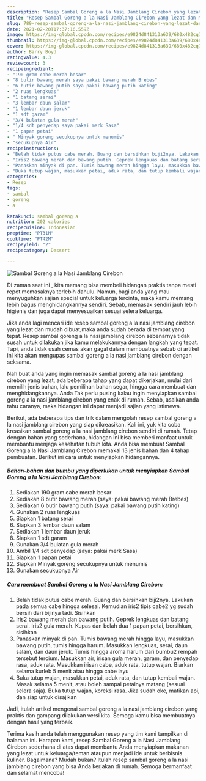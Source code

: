 ```yaml
---
description: "Resep Sambal Goreng a la Nasi Jamblang Cirebon yang lezat dan Mudah Dibuat"
title: "Resep Sambal Goreng a la Nasi Jamblang Cirebon yang lezat dan Mudah Dibuat"
slug: 789-resep-sambal-goreng-a-la-nasi-jamblang-cirebon-yang-lezat-dan-mudah-dibuat
date: 2021-02-20T17:37:16.559Z
image: https://img-global.cpcdn.com/recipes/e9824d841313a639/680x482cq70/sambal-goreng-a-la-nasi-jamblang-cirebon-foto-resep-utama.jpg
thumbnail: https://img-global.cpcdn.com/recipes/e9824d841313a639/680x482cq70/sambal-goreng-a-la-nasi-jamblang-cirebon-foto-resep-utama.jpg
cover: https://img-global.cpcdn.com/recipes/e9824d841313a639/680x482cq70/sambal-goreng-a-la-nasi-jamblang-cirebon-foto-resep-utama.jpg
author: Barry Boyd
ratingvalue: 4.3
reviewcount: 3
recipeingredient:
- "190 gram cabe merah besar"
- "8 butir bawang merah saya pakai bawang merah Brebes"
- "6 butir bawang putih saya pakai bawang putih kating"
- "2 ruas lengkuas"
- "1 batang serai"
- "3 lembar daun salam"
- "1 lembar daun jeruk"
- "1 sdt garam"
- "3/4 bulatan gula merah"
- "1/4 sdt penyedap saya pakai merk Sasa"
- "1 papan petai"
- " Minyak goreng secukupnya untuk menumis"
- "secukupnya Air"
recipeinstructions:
- "Belah tidak putus cabe merah. Buang dan bersihkan biji2nya. Lakukan pada semua cabe hingga selesai. Kemudian iris2 tipis cabe2 yg sudah bersih dari bijinya tadi. Sisihkan"
- "Iris2 bawang merah dan bawang putih. Geprek lengkuas dan batang serai. Iris2 gula merah. Kupas dan belah dua 1 papan petai, bersihkan, sisihkan"
- "Panaskan minyak di pan. Tumis bawang merah hingga layu, masukkan bawang putih, tumis hingga harum. Masukkan lengkuas, serai, daun salam, dan daun jeruk. Tumis hingga aroma harum dari bumbu2 rempah tersebut tercium. Masukkan air, irisan gula merah, garam, dan penyedap rasa, aduk rata. Masukkan irisan cabe, aduk rata, tutup wajan. Biarkan selama kurleb 5 menit atau hingga cabe layu"
- "Buka tutup wajan, masukkan petai, aduk rata, dan tutup kembali wajan. Masak selama 5 menit, atau boleh sampai petainya matang (sesuai selera saja). Buka tutup wajan, koreksi rasa. Jika sudah oke, matikan api, dan siap untuk disajikan"
categories:
- Resep
tags:
- sambal
- goreng
- a

katakunci: sambal goreng a 
nutrition: 202 calories
recipecuisine: Indonesian
preptime: "PT31M"
cooktime: "PT42M"
recipeyield: "2"
recipecategory: Dessert

---
```



![Sambal Goreng a la Nasi Jamblang Cirebon](https://img-global.cpcdn.com/recipes/e9824d841313a639/680x482cq70/sambal-goreng-a-la-nasi-jamblang-cirebon-foto-resep-utama.jpg)

Di zaman  saat ini , kita memang bisa membeli hidangan praktis tanpa mesti repot memasaknya terlebih dahulu. Namun, bagi anda yang mau menyuguhkan sajian special untuk keluarga tercinta, maka kamu memang lebih bagus menghidangkannya sendiri. Sebab, memasak sendiri jauh lebih higienis dan juga dapat menyesuaikan sesuai selera keluarga.

Jika anda lagi mencari ide resep sambal goreng a la nasi jamblang cirebon yang lezat dan mudah dibuat,maka anda sudah berada di tempat yang tepat. Resep sambal goreng a la nasi jamblang cirebon  sebenarnya tidak susah untuk dilakukan jika kamu melakukannya dengan langkah yang tepat. Tapi, anda tidak usah cemas akan gagal dalam membuatnya 
sebab di artikel ini kita akan mengupas sambal goreng a la nasi jamblang cirebon dengan seksama.  



Nah buat anda yang ingin memasak sambal goreng a la nasi jamblang cirebon yang lezat, ada beberapa tahap yang dapat dikerjakan, mulai dari memilih jenis bahan, lalu pemilihan bahan segar, hingga cara membuat dan menghidangkannya. Anda Tak perlu pusing kalau ingin menyiapkan sambal goreng a la nasi jamblang cirebon yang enak di rumah. Sebab, asalkan anda  tahu caranya, maka hidangan ini dapat menjadi sajian yang istimewa.

Berikut, ada beberapa tips dan trik dalam mengolah resep sambal goreng a la nasi jamblang cirebon yang siap dikreasikan. Kali ini, yuk kita coba kreasikan sambal goreng a la nasi jamblang cirebon sendiri di rumah. Tetap dengan bahan yang sederhana, hidangan ini bisa memberi manfaat untuk membantu menjaga kesehatan tubuh kita. Anda bisa membuat Sambal Goreng a la Nasi Jamblang Cirebon memakai 13 jenis bahan dan 4 tahap pembuatan. Berikut ini cara untuk menyiapkan hidangannya.

<!--inarticleads1-->

##### Bahan-bahan dan bumbu yang diperlukan untuk menyiapkan Sambal Goreng a la Nasi Jamblang Cirebon:

1. Sediakan 190 gram cabe merah besar
1. Sediakan 8 butir bawang merah (saya: pakai bawang merah Brebes)
1. Sediakan 6 butir bawang putih (saya: pakai bawang putih kating)
1. Gunakan 2 ruas lengkuas
1. Siapkan 1 batang serai
1. Siapkan 3 lembar daun salam
1. Sediakan 1 lembar daun jeruk
1. Siapkan 1 sdt garam
1. Gunakan 3/4 bulatan gula merah
1. Ambil 1/4 sdt penyedap (saya: pakai merk Sasa)
1. Siapkan 1 papan petai
1. Siapkan  Minyak goreng secukupnya untuk menumis
1. Gunakan secukupnya Air




<!--inarticleads2-->

##### Cara membuat Sambal Goreng a la Nasi Jamblang Cirebon:

1. Belah tidak putus cabe merah. Buang dan bersihkan biji2nya. Lakukan pada semua cabe hingga selesai. Kemudian iris2 tipis cabe2 yg sudah bersih dari bijinya tadi. Sisihkan
1. Iris2 bawang merah dan bawang putih. Geprek lengkuas dan batang serai. Iris2 gula merah. Kupas dan belah dua 1 papan petai, bersihkan, sisihkan
1. Panaskan minyak di pan. Tumis bawang merah hingga layu, masukkan bawang putih, tumis hingga harum. Masukkan lengkuas, serai, daun salam, dan daun jeruk. Tumis hingga aroma harum dari bumbu2 rempah tersebut tercium. Masukkan air, irisan gula merah, garam, dan penyedap rasa, aduk rata. Masukkan irisan cabe, aduk rata, tutup wajan. Biarkan selama kurleb 5 menit atau hingga cabe layu
1. Buka tutup wajan, masukkan petai, aduk rata, dan tutup kembali wajan. Masak selama 5 menit, atau boleh sampai petainya matang (sesuai selera saja). Buka tutup wajan, koreksi rasa. Jika sudah oke, matikan api, dan siap untuk disajikan




Jadi, itulah artikel mengenai  sambal goreng a la nasi jamblang cirebon  yang praktis dan gampang dilakukan versi kita. Semoga kamu bisa membuatnya dengan hasil yang terbaik. 

Terima kasih anda telah menggunakan resep yang tim kami tampilkan di halaman ini. Harapan kami, resep  Sambal Goreng a la Nasi Jamblang Cirebon sederhana di atas dapat membantu Anda menyiapkan makanan yang lezat untuk keluarga/teman ataupun menjadi ide untuk berbisnis kuliner. Bagaimana? Mudah bukan? Itulah resep sambal goreng a la nasi jamblang cirebon yang bisa Anda kerjakan di rumah. Semoga bermanfaat dan selamat mencoba!

